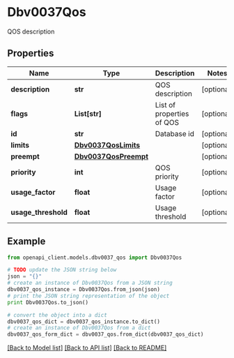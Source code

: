 # Dbv0037Qos

QOS description

## Properties
Name | Type | Description | Notes
------------ | ------------- | ------------- | -------------
**description** | **str** | QOS description | [optional] 
**flags** | **List[str]** | List of properties of QOS | [optional] 
**id** | **str** | Database id | [optional] 
**limits** | [**Dbv0037QosLimits**](Dbv0037QosLimits.md) |  | [optional] 
**preempt** | [**Dbv0037QosPreempt**](Dbv0037QosPreempt.md) |  | [optional] 
**priority** | **int** | QOS priority | [optional] 
**usage_factor** | **float** | Usage factor | [optional] 
**usage_threshold** | **float** | Usage threshold | [optional] 

## Example

```python
from openapi_client.models.dbv0037_qos import Dbv0037Qos

# TODO update the JSON string below
json = "{}"
# create an instance of Dbv0037Qos from a JSON string
dbv0037_qos_instance = Dbv0037Qos.from_json(json)
# print the JSON string representation of the object
print Dbv0037Qos.to_json()

# convert the object into a dict
dbv0037_qos_dict = dbv0037_qos_instance.to_dict()
# create an instance of Dbv0037Qos from a dict
dbv0037_qos_form_dict = dbv0037_qos.from_dict(dbv0037_qos_dict)
```
[[Back to Model list]](../README.md#documentation-for-models) [[Back to API list]](../README.md#documentation-for-api-endpoints) [[Back to README]](../README.md)


